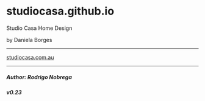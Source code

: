 # studiocasa.github.io

Studio Casa Home Design

by Daniela Borges

---

[studiocasa.com.au](studiocasa.com.au)

---

##### Author: Rodrigo Nobrega
##### v0.23
